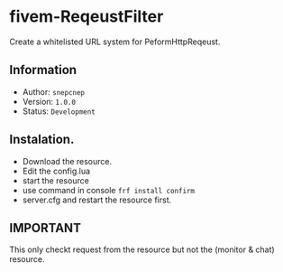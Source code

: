 # fivem-ReqeustFilter
Create a whitelisted URL system for PeformHttpReqeust.

## Information
- Author: `snepcnep`
- Version: `1.0.0`
- Status: `Development`

## Instalation.
- Download the resource.
- Edit the config.lua
- start the resource
- use command in console `frf install confirm`
- server.cfg and restart the resource first.

## IMPORTANT
This only checkt request from the resource but not the (monitor & chat) resource.